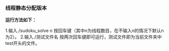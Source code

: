 ### 线程静态分配版本

**运行方法如下：**

1.输入./sudoku_solve n  按回车键（其中n为线程数目，在不输入n的情况下默认n为2）。
2.输入./测试文件名  按两次回车键即可运行，测试文件即为当前文件夹中test开头的文件。
